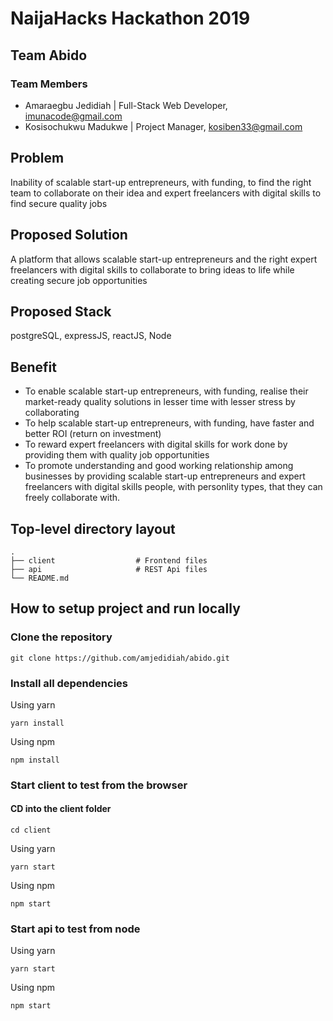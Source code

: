 # NaijaHacks Hackathon 2019

## Team Abido

### Team Members

- Amaraegbu Jedidiah | Full-Stack Web Developer, imunacode@gmail.com
- Kosisochukwu Madukwe | Project Manager, kosiben33@gmail.com

## Problem

Inability of scalable start-up entrepreneurs, with funding, to find the right team to collaborate on their idea and expert freelancers with digital skills to find secure quality jobs

## Proposed Solution

A platform that allows scalable start-up entrepreneurs and the right expert freelancers with digital skills to collaborate to bring ideas to life while creating secure job opportunities

## Proposed Stack

postgreSQL, expressJS, reactJS, Node

## Benefit
- To enable scalable start-up entrepreneurs, with funding, realise their market-ready quality solutions in lesser time with lesser stress by collaborating
- To help scalable start-up entrepreneurs, with funding, have faster and better ROI (return on investment)
- To reward expert freelancers with digital skills for work done by providing them with quality job opportunities
- To promote understanding and good working relationship among businesses by providing scalable start-up entrepreneurs and expert freelancers with digital skills people, with personlity types, that they can freely collaborate with.

## Top-level directory layout

    .
    ├── client                  # Frontend files
    ├── api                     # REST Api files
    └── README.md   

## How to setup project and run locally

### Clone the repository

    git clone https://github.com/amjedidiah/abido.git

### Install all dependencies

Using yarn

    yarn install

Using npm

    npm install

### Start client to test from the browser

#### CD into the client folder

    cd client

Using yarn

    yarn start

Using npm

    npm start

### Start api to test from node

Using yarn

    yarn start

Using npm

    npm start
